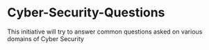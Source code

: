 # Cyber-Security-Questions
This initiative will try to answer common questions asked on various domains of Cyber Security
